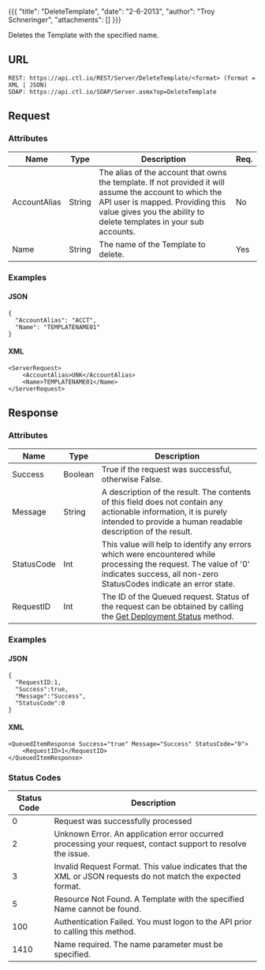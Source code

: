 {{{
  "title": "DeleteTemplate",
  "date": "2-6-2013",
  "author": "Troy Schneringer",
  "attachments": []
}}}

Deletes the Template with the specified name.

## URL

    REST: https://api.ctl.io/REST/Server/DeleteTemplate/<format> (format = XML | JSON)
    SOAP: https://api.ctl.io/SOAP/Server.asmx?op=DeleteTemplate

## Request

### Attributes

| Name | Type | Description | Req. |
| --- | --- | --- | --- |
| AccountAlias | String | The alias of the account that owns the template. If not provided it will assume the account to which the API user is mapped. Providing this value gives you the ability to delete templates in your sub accounts. | No |
| Name | String | The name of the Template to delete. | Yes |

### Examples

#### JSON

    {
      "AccountAlias": "ACCT",
      "Name": "TEMPLATENAME01"
    }

#### XML

    <ServerRequest>
        <AccountAlias>UNK</AccountAlias>
        <Name>TEMPLATENAME01</Name>
    </ServerRequest>

## Response

### Attributes

| Name | Type | Description |
| --- | --- | --- |
| Success | Boolean | True if the request was successful, otherwise False. |
| Message | String | A description of the result. The contents of this field does not contain any actionable information, it is purely intended to provide a human readable description of the result. |
| StatusCode | Int | This value will help to identify any errors which were encountered while processing the request. The value of '0' indicates success, all non-zero StatusCodes indicate an error state. |
| RequestID | Int | The ID of the Queued request. Status of the request can be obtained by calling the [Get Deployment Status](../Blueprint/get-deployment-status.md) method. |

### Examples

#### JSON

    {
      "RequestID:1,
      "Success":true,
      "Message":"Success",
      "StatusCode":0
    }

#### XML

    <QueuedItemResponse Success="true" Message="Success" StatusCode="0">
        <RequestID>1</RequestID>
    </QueuedItemResponse>

### Status Codes

| Status Code | Description |
| --- | --- |
| 0 | Request was successfully processed |
| 2 | Unknown Error.  An application error occurred processing your request, contact support to resolve the issue. |
| 3 | Invalid Request Format. This value indicates that the XML or JSON requests do not match the expected format. |
| 5 | Resource Not Found.  A Template with the specified Name cannot be found. |
| 100 | Authentication Failed.  You must logon to the API prior to calling this method. |
| 1410 | Name required.  The name parameter must be specified. |
